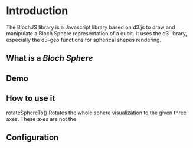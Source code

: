 # Introduction
The BlochJS library is a Javascript library based on d3.js to draw and manipulate a Bloch Sphere representation of a qubit.
It uses the d3 library, especially the d3-geo functions for spherical shapes rendering. 

## What is a _Bloch Sphere_
## Demo


## How to use it

rotateSphereTo()
Rotates the whole sphere visualization to the given three axes. 
These axes are not the 


## Configuration


